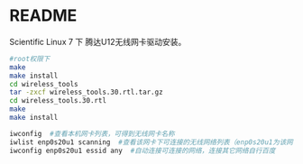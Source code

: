 <!-- README.md --- 
;; 
;; Description: 
;; Author: Hongyi Wu(吴鸿毅)
;; Email: wuhongyi@qq.com 
;; Created: 三 12月 20 16:19:59 2017 (+0800)
;; Last-Updated: 三 12月 20 16:33:16 2017 (+0800)
;;           By: Hongyi Wu(吴鸿毅)
;;     Update #: 1
;; URL: http://wuhongyi.cn -->

# README

Scientific Linux 7 下 腾达U12无线网卡驱动安装。

```bash
#root权限下
make
make install
cd wireless_tools
tar -zxcf wireless_tools.30.rtl.tar.gz
cd wireless_tools.30.rtl
make
make install
```


```bash
iwconfig  #查看本机网卡列表，可得到无线网卡名称
iwlist enp0s20u1 scanning  #查看该网卡下可连接的无线网络列表（enp0s20u1为该网卡的名称）
iwconfig enp0s20u1 essid any  #自动连接可连接的网络，连接其它网络自行百度
```



<!-- README.md ends here -->
